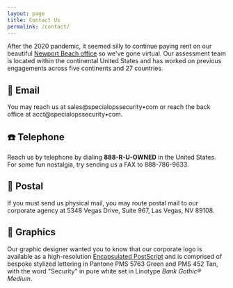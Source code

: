 ```yaml
---
layout: page
title: Contact Us
permalink: /contact/
---
```


After the 2020 pandemic, it seemed silly to continue paying rent on our beautiful [Newport Beach office](/assets/img/newport.jpg) so we've gone virtual. Our assessment team is located within the continental United States and has worked on previous engagements across five continents and 27 countries. 

## 📧 Email

You may reach us at sales@specialopssecurity&bull;com or reach the back office at acct@specialopssecurity&bull;com.

## ☎️ Telephone

Reach us by telephone by dialing <strong>888-R-U-OWNED</strong> in the United States. For some fun nostalgia, try sending us a FAX to 888-786-9633. 

## 📮 Postal 

If you must send us physical mail, you may route postal mail to our corporate agency at 5348 Vegas Drive, Suite 967, Las Vegas, NV 89108.

## 🎨 Graphics

Our graphic designer wanted you to know that our corporate logo is available as a high-resolution [Encapsulated PostScript](/assets/img/logo.eps) and is comprised of bespoke stylized lettering in Pantone PMS 5763 Green and PMS 452 Tan, with the word "Security" in pure white set in Linotype _Bank Gothic&reg; Medium_.
